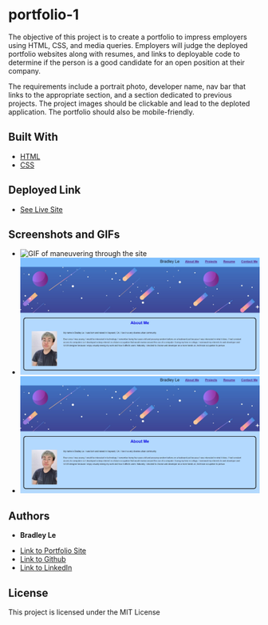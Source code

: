# portfolio-1

The objective of this project is to create a portfolio to impress employers using HTML, CSS, and media queries. Employers will judge the deployed portfolio websites along with resumes, and links to deployable code to determine if the person is a good candidate for an open position at their company.

The requirements include a portrait photo, developer name, nav bar that links to the appropriate section, and a section dedicated to previous projects. The project images should be clickable and lead to the deploted application. The portfolio should also be mobile-friendly.

## Built With

* [HTML](https://developer.mozilla.org/en-US/docs/Web/HTML)
* [CSS](https://developer.mozilla.org/en-US/docs/Web/CSS)

## Deployed Link

* [See Live Site](https://pentazoned.github.io/portfolio-1/)

## Screenshots and GIFs

* ![GIF of maneuvering through the site](https://github.com/PentaZoned/portfolio-1/blob/main/assets/Images/live.gif)
* ![Screenshot of the top of the Portfolio](https://github.com/PentaZoned/portfolio-1/blob/main/assets/Images/screenshot1.jpg)
* ![Screenshot of the bottom of the portfolio](https://github.com/PentaZoned/portfolio-1/blob/main/assets/Images/screenshot1.jpg)

## Authors

* **Bradley Le** 

- [Link to Portfolio Site](https://pentazoned.github.io/portfolio-1/)
- [Link to Github](https://github.com/PentaZoned)
- [Link to LinkedIn](https://www.linkedin.com/in/bradley-le-/)

## License

This project is licensed under the MIT License
